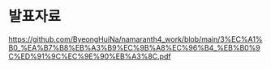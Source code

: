 # 발표자료
https://github.com/ByeongHuiNa/namaranth4_work/blob/main/3%EC%A1%B0_%EA%B7%B8%EB%A3%B9%EC%9B%A8%EC%96%B4_%EB%B0%9C%ED%91%9C%EC%9E%90%EB%A3%8C.pdf
